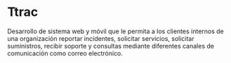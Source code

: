 # Ttrac
Desarrollo de sistema web y móvil que le permita a los clientes internos de una organización reportar incidentes, solicitar servicios, solicitar suministros, recibir soporte y consultas mediante diferentes canales de comunicación como correo electrónico.
